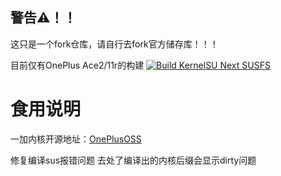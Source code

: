 ## 警告⚠！！
这只是一个fork仓库，请自行去fork官方储存库！！！

目前仅有OnePlus Ace2/11r的构建
[![Build KernelSU Next SUSFS](https://github.com/TanakaLun/Action-KernelSU-Next/actions/workflows/Build-KernelSU-Next-SUSFS.yml/badge.svg)](https://github.com/TanakaLun/Action-KernelSU-Next/actions/workflows/Build-KernelSU-Next-SUSFS.yml)

# 食用说明
一加内核开源地址：[OnePlusOSS](https://github.com/OnePlusOSS/kernel_manifest)

修复编译sus报错问题
去处了编译出的内核后缀会显示dirty问题

